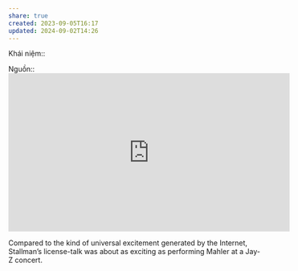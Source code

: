 ```yaml
---
share: true
created: 2023-09-05T16:17
updated: 2024-09-02T14:26
---
```

Khái niệm:: 

Nguồn:: <iframe width="560" height="315" src="https://www.youtube.com/embed/43baAbAZhFM?si=_Q_8oIPGdC-6ndcf" title="YouTube video player" frameborder="0" allow="accelerometer; autoplay; clipboard-write; encrypted-media; gyroscope; picture-in-picture; web-share" referrerpolicy="strict-origin-when-cross-origin" allowfullscreen></iframe>

Compared to the kind of universal excitement generated by the Internet, Stallman’s license-talk was about as exciting as performing Mahler at a Jay-Z concert.
